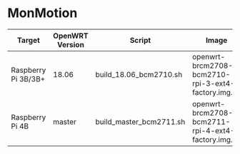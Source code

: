 # MonMotion

| Target | OpenWRT Version | Script | Image |
|---|---|---|---|
| Raspberry Pi 3B/3B+ | 18.06 | build_18.06_bcm2710.sh | openwrt-brcm2708-bcm2710-rpi-3-ext4-factory.img.gz |
| Raspberry Pi 4B | master | build_master_bcm2711.sh | openwrt-brcm2708-bcm2711-rpi-4-ext4-factory.img.gz |